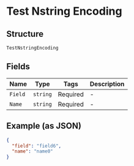 
# Test Nstring Encoding

## Structure

`TestNstringEncoding`

## Fields

| Name | Type | Tags | Description |
|  --- | --- | --- | --- |
| `Field` | `string` | Required | - |
| `Name` | `string` | Required | - |

## Example (as JSON)

```json
{
  "field": "field6",
  "name": "name0"
}
```

